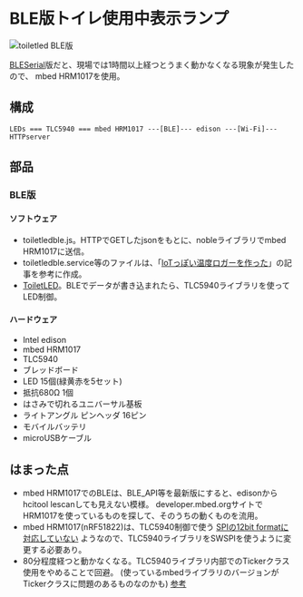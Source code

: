 # BLE版トイレ使用中表示ランプ

![toiletled BLE版](../img/toiletledble.jpg)

[BLESerial](../bleserial)版だと、現場では1時間以上経つとうまく動かなくなる現象が発生したので、
mbed HRM1017を使用。

## 構成

    LEDs === TLC5940 === mbed HRM1017 ---[BLE]--- edison ---[Wi-Fi]--- HTTPserver

## 部品
### BLE版
#### ソフトウェア
* toiletledble.js。HTTPでGETしたjsonをもとに、nobleライブラリでmbed HRM1017に送信。
 * toiletledble.service等のファイルは、「[IoTっぽい温度ロガーを作った](http://www.kaoriya.net/blog/2015/08/02/)」の記事を参考に作成。
* [ToiletLED](https://developer.mbed.org/users/deton/code/ToiletLED/)。BLEでデータが書き込まれたら、TLC5940ライブラリを使ってLED制御。

#### ハードウェア
* Intel edison
* mbed HRM1017
* TLC5940
* ブレッドボード
* LED 15個(緑黄赤を5セット)
* 抵抗680Ω 1個
* はさみで切れるユニバーサル基板
* ライトアングル ピンヘッダ 16ピン
* モバイルバッテリ
* microUSBケーブル

## はまった点
* mbed HRM1017でのBLEは、BLE_API等を最新版にすると、edisonからhcitool lescanしても見えない模様。
  developer.mbed.orgサイトでHRM1017を使っているものを探して、そのうちの動くものを流用。
* mbed HRM1017(nRF51822)は、TLC5940制御で使う
  [SPIの12bit formatに対応していない](https://developer.mbed.org/questions/4085/SPI-on-nRF51822/)
  ようなので、TLC5940ライブラリをSWSPIを使うように変更する必要あり。
* 80分程度経つと動かなくなる。TLC5940ライブラリ内部でのTickerクラス使用をやめることで回避。
  (使っているmbedライブラリのバージョンがTickerクラスに問題のあるものなのかも)
  [参考](https://developer.mbed.org/questions/53738/wait_ms-and-Ticker-slow-to-a-crawl-but-o/)
